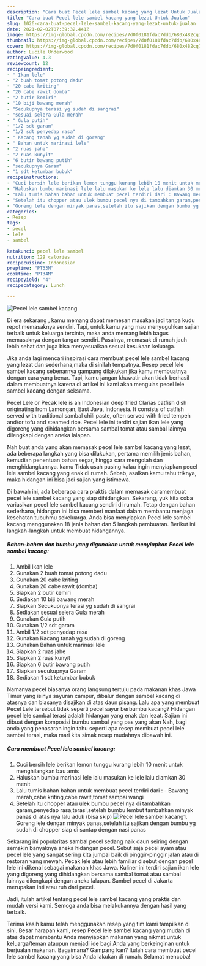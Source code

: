 ```yaml
---
description: "Cara buat Pecel lele sambel kacang yang lezat Untuk Jualan"
title: "Cara buat Pecel lele sambel kacang yang lezat Untuk Jualan"
slug: 1026-cara-buat-pecel-lele-sambel-kacang-yang-lezat-untuk-jualan
date: 2021-02-02T07:39:32.441Z
image: https://img-global.cpcdn.com/recipes/7d0f0181fdac7ddb/680x482cq70/pecel-lele-sambel-kacang-foto-resep-utama.jpg
thumbnail: https://img-global.cpcdn.com/recipes/7d0f0181fdac7ddb/680x482cq70/pecel-lele-sambel-kacang-foto-resep-utama.jpg
cover: https://img-global.cpcdn.com/recipes/7d0f0181fdac7ddb/680x482cq70/pecel-lele-sambel-kacang-foto-resep-utama.jpg
author: Lucile Underwood
ratingvalue: 4.3
reviewcount: 12
recipeingredient:
- " Ikan lele"
- "2 buah tomat potong dadu"
- "20 cabe kriting"
- "20 cabe rawit domba"
- "2 butir kemiri"
- "10 biji bawang merah"
- "Secukupnya terasi yg sudah di sangrai"
- "sesuai selera Gula merah"
- " Gula putih"
- "1/2 sdt garam"
- "1/2 sdt penyedap rasa"
- " Kacang tanah yg sudah di goreng"
- " Bahan untuk marinasi lele"
- "2 ruas jahe"
- "2 ruas kunyit"
- "6 butir bawang putih"
- "secukupnya Garam"
- "1 sdt ketumbar bubuk"
recipeinstructions:
- "Cuci bersih lele berikan lemon tunggu kurang lebih 10 menit untuk menghilangkan bau amis"
- "Haluskan bumbu marinasi lele lalu masukan ke lele lalu diamkan 30 menit"
- "Lalu tumis bahan bahan untuk membuat pecel terdiri dari : Bawang merah,cabe kriting,cabe rawit,tomat sampai wangi"
- "Setelah itu chopper atau ulek bumbu pecel nya di tambahkan garam,penyedap rasa,terasi,setelah bumbu lembut tambahkan minyak panas di atas nya lalu aduk (bisa skip)"
- "Goreng lele dengan minyak panas,setelah itu sajikan dengan bumbu yg sudah di chopper siap di santap dengan nasi panas"
categories:
- Resep
tags:
- pecel
- lele
- sambel

katakunci: pecel lele sambel 
nutrition: 129 calories
recipecuisine: Indonesian
preptime: "PT33M"
cooktime: "PT34M"
recipeyield: "4"
recipecategory: Lunch

---
```



![Pecel lele sambel kacang](https://img-global.cpcdn.com/recipes/7d0f0181fdac7ddb/680x482cq70/pecel-lele-sambel-kacang-foto-resep-utama.jpg)

Di era  sekarang , kamu memang dapat memesan masakan jadi tanpa kudu repot memasaknya sendiri. Tapi, untuk kamu yang mau menyuguhkan sajian terbaik untuk keluarga tercinta, maka anda memang lebih bagus memasaknya dengan tangan sendiri. Pasalnya, memasak di rumah jauh lebih sehat dan juga bisa menyesuaikan sesuai kesukaan keluarga.

Jika anda lagi mencari inspirasi cara membuat pecel lele sambel kacang yang lezat dan sederhana,maka di sinilah tempatnya. Resep pecel lele sambel kacang  sebenarnya gampang dilakukan jika kamu membuatnya dengan cara yang benar. Tapi, kamu jangan khawatir akan tidak berhasil dalam membuatnya 
karena di artikel ini kami akan mengulas pecel lele sambel kacang dengan seksama.  

Pecel Lele or Pecak lele is an Indonesian deep fried Clarias catfish dish originating from Lamongan, East Java, Indonesia. It consists of catfish served with traditional sambal chili paste, often served with fried tempeh and/or tofu and steamed rice. Pecel lele ini terdiri sajian ikan lele yang digoreng yang dihidangkan bersama sambal tomat atau sambal lainnya dilengkapi dengan aneka lalapan.

Nah buat anda yang akan memasak pecel lele sambel kacang yang lezat, ada beberapa langkah yang bisa dilakukan, pertama memilih jenis bahan, kemudian penentuan bahan segar, hingga cara mengolah dan menghidangkannya. kamu Tidak usah pusing kalau ingin menyiapkan pecel lele sambel kacang yang enak di rumah. Sebab, asalkan kamu  tahu triknya, maka hidangan ini bisa jadi sajian yang istimewa.

Di bawah ini, ada beberapa cara praktis  dalam memasak caramembuat pecel lele sambel kacang yang siap dihidangkan. Sekarang, yuk kita coba variasikan pecel lele sambel kacang sendiri di rumah. Tetap dengan bahan sederhana, hidangan ini bisa memberi manfaat dalam membantu menjaga kesehatan tubuhmu sekeluarga. Anda bisa menyiapkan Pecel lele sambel kacang menggunakan 18 jenis bahan dan 5 langkah pembuatan. Berikut ini langkah-langkah untuk membuat hidangannya.

<!--inarticleads1-->

##### Bahan-bahan dan bumbu yang digunakan untuk menyiapkan Pecel lele sambel kacang:

1. Ambil  Ikan lele
1. Gunakan 2 buah tomat potong dadu
1. Gunakan 20 cabe kriting
1. Gunakan 20 cabe rawit (domba)
1. Siapkan 2 butir kemiri
1. Sediakan 10 biji bawang merah
1. Siapkan Secukupnya terasi yg sudah di sangrai
1. Sediakan sesuai selera Gula merah
1. Gunakan  Gula putih
1. Gunakan 1/2 sdt garam
1. Ambil 1/2 sdt penyedap rasa
1. Gunakan  Kacang tanah yg sudah di goreng
1. Gunakan  Bahan untuk marinasi lele
1. Siapkan 2 ruas jahe
1. Siapkan 2 ruas kunyit
1. Siapkan 6 butir bawang putih
1. Siapkan secukupnya Garam
1. Sediakan 1 sdt ketumbar bubuk


Namanya pecel biasanya orang langsung tertuju pada makanan khas Jawa Timur yang isinya sayuran campur, dibalur dengan sambel kacang di atasnya dan biasanya disajikan di atas daun pisang. Lalu apa yang membuat Pecel Lele tersebut tidak seperti pecel sayur berbumbu kacang? Hidangan pecel lele sambal terasi adalah hidangan yang enak dan lezat. Sajian ini dibuat dengan komposisi bumbu sambal yang pas yang akan Nah, bagi anda yang penasaran ingin tahu seperti apa resep membuat pecel lele sambal terasi, maka mari kita simak resep mudahnya dibawah ini. 

<!--inarticleads2-->

##### Cara membuat Pecel lele sambel kacang:

1. Cuci bersih lele berikan lemon tunggu kurang lebih 10 menit untuk menghilangkan bau amis
1. Haluskan bumbu marinasi lele lalu masukan ke lele lalu diamkan 30 menit
1. Lalu tumis bahan bahan untuk membuat pecel terdiri dari : - Bawang merah,cabe kriting,cabe rawit,tomat sampai wangi
1. Setelah itu chopper atau ulek bumbu pecel nya di tambahkan garam,penyedap rasa,terasi,setelah bumbu lembut tambahkan minyak panas di atas nya lalu aduk (bisa skip)
<img src="//assets-global.cpcdn.com/assets/icons/button_play-2c75c40dde080a61004c1f40b05d8f140eaff45d7e9e6481dc71c63d2e7c4909.png" alt="Pecel lele sambel kacang">1. Goreng lele dengan minyak panas,setelah itu sajikan dengan bumbu yg sudah di chopper siap di santap dengan nasi panas


Sekarang ini popularitas sambal pecel sedang naik daun seiring dengan semakin banyaknya aneka hidangan pecel. Sebut saja pecel ayam atau pecel lele yang sangat sering kita jumpai baik di pinggir-pinggir jalan atau di restoran yang mewah. Pecak lele atau lebih familiar disebut dengan pecel lele ini dikenal sebagai makanan khas Jawa. Kuliner ini terdiri sajian ikan lele yang digoreng yang dihidangkan bersama sambal tomat atau sambal lainnya dilengkapi dengan aneka lalapan. Sambel pecel di Jakarta merupakan inti atau ruh dari pecel. 

Jadi, itulah artikel tentang  pecel lele sambel kacang  yang praktis dan mudah versi kami. Semoga anda bisa melakukannya dengan hasil yang terbaik. 

Terima kasih kamu telah menggunakan resep yang tim kami tampilkan di sini. Besar harapan kami, resep  Pecel lele sambel kacang yang mudah di atas dapat membantu Anda menyiapkan makanan yang nikmat untuk keluarga/teman ataupun menjadi ide bagi Anda yang berkeinginan untuk berjualan makanan. Bagaimana? Gampang kan? Itulah cara membuat pecel lele sambel kacang yang bisa Anda lakukan di rumah. Selamat mencoba!

